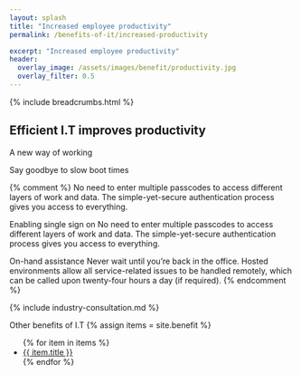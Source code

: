```yaml
---
layout: splash 
title: "Increased employee productivity"
permalink: /benefits-of-it/increased-productivity

excerpt: "Increased employee productivity"
header:
  overlay_image: /assets/images/benefit/productivity.jpg
  overlay_filter: 0.5 
---
```


{% include breadcrumbs.html %}

## Efficient I.T improves productivity


A new way of working 


Say goodbye to slow boot times

{% comment %}
No need to enter multiple passcodes to access different layers of work and data. The simple-yet-secure authentication process gives you access to everything.


Enabling single sign on
No need to enter multiple passcodes to access different layers of work and data. The simple-yet-secure authentication process gives you access to everything.

On-hand assistance
Never wait until you’re back in the office. Hosted environments allow all service-related issues to be handled remotely, which can be called upon twenty-four hours a day (if required).
{% endcomment %}

{% include industry-consultation.md %}


Other benefits of I.T
{% assign items = site.benefit %}
<ul class="">
    {% for item in items %}
        <li><a href="{{ item.url }}">{{ item.title }}</a></li>
    {% endfor %}
</ul>
        
